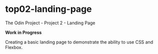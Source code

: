 # top02-landing-page
The Odin Project - Project 2 - Landing Page

**Work in Progress**

Creating a basic landing page to demonstrate the ability to use CSS and Flexbox.
